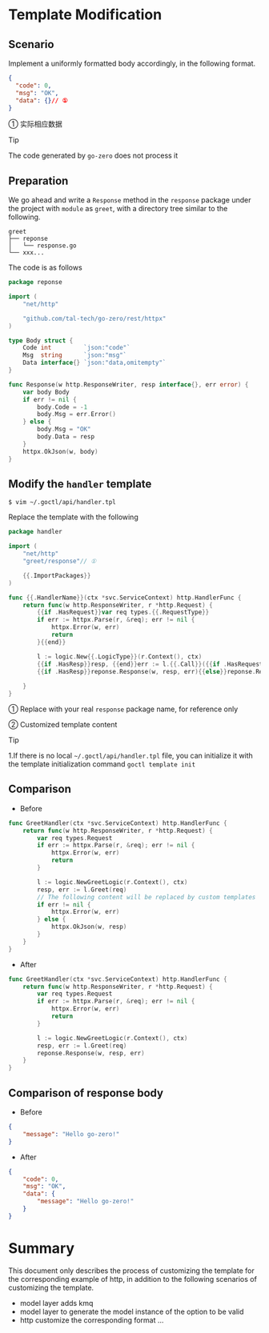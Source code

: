 # Template Modification

## Scenario
Implement a uniformly formatted body accordingly, in the following format.
```json
{
  "code": 0,
  "msg": "OK",
  "data": {}// ①
}
```

① 实际相应数据

> [!TIP]
> The code generated by `go-zero` does not process it

## Preparation
We go ahead and write a `Response` method in the `response` package under the project with `module` as `greet`, with a directory tree similar to the following.
```text
greet
├── reponse
│   └── response.go
└── xxx...
```

The code is as follows
```go
package reponse

import (
	"net/http"

	"github.com/tal-tech/go-zero/rest/httpx"
)

type Body struct {
	Code int         `json:"code"`
	Msg  string      `json:"msg"`
	Data interface{} `json:"data,omitempty"`
}

func Response(w http.ResponseWriter, resp interface{}, err error) {
	var body Body
	if err != nil {
		body.Code = -1
		body.Msg = err.Error()
	} else {
		body.Msg = "OK"
		body.Data = resp
	}
	httpx.OkJson(w, body)
}
```

## Modify the `handler` template
```shell
$ vim ~/.goctl/api/handler.tpl
```

Replace the template with the following
```go
package handler

import (
	"net/http"
	"greet/response"// ①

	{{.ImportPackages}}
)

func {{.HandlerName}}(ctx *svc.ServiceContext) http.HandlerFunc {
	return func(w http.ResponseWriter, r *http.Request) {
		{{if .HasRequest}}var req types.{{.RequestType}}
		if err := httpx.Parse(r, &req); err != nil {
			httpx.Error(w, err)
			return
		}{{end}}

		l := logic.New{{.LogicType}}(r.Context(), ctx)
		{{if .HasResp}}resp, {{end}}err := l.{{.Call}}({{if .HasRequest}}req{{end}})
		{{if .HasResp}}reponse.Response(w, resp, err){{else}}reponse.Response(w, nil, err){{end}}//②
			
	}
}
```

① Replace with your real `response` package name, for reference only

② Customized template content

> [!TIP]
>
> 1.If there is no local `~/.goctl/api/handler.tpl` file, you can initialize it with the template initialization command `goctl template init`

## Comparison
* Before
```go
func GreetHandler(ctx *svc.ServiceContext) http.HandlerFunc {
	return func(w http.ResponseWriter, r *http.Request) {
		var req types.Request
		if err := httpx.Parse(r, &req); err != nil {
			httpx.Error(w, err)
			return
		}

		l := logic.NewGreetLogic(r.Context(), ctx)
		resp, err := l.Greet(req)
		// The following content will be replaced by custom templates
		if err != nil {
			httpx.Error(w, err)
		} else {
			httpx.OkJson(w, resp)
		}
	}
}
```  
* After
```go
func GreetHandler(ctx *svc.ServiceContext) http.HandlerFunc {
	return func(w http.ResponseWriter, r *http.Request) {
		var req types.Request
		if err := httpx.Parse(r, &req); err != nil {
			httpx.Error(w, err)
			return
		}

		l := logic.NewGreetLogic(r.Context(), ctx)
		resp, err := l.Greet(req)
		reponse.Response(w, resp, err)
	}
}
```

## Comparison of response body

* Before
```json
{
    "message": "Hello go-zero!"
}
```

* After
```json
{
    "code": 0,
    "msg": "OK",
    "data": {
        "message": "Hello go-zero!"
    }
}
```

# Summary
This document only describes the process of customizing the template for the corresponding example of http, in addition to the following scenarios of customizing the template.
* model layer adds kmq
* model layer to generate the model instance of the option to be valid
* http customize the corresponding format
  ...